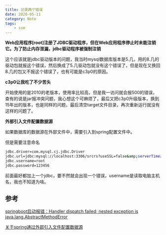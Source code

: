 ```yaml
---
title: 记录两个错误
date: 2020-05-11
category: Note
tags:
    - ssm
---
```


**Web应用程序[root]注册了JDBC驱动程序，但在Web应用程序停止时未能注销它。为了防止内存泄漏，jdbc驱动程序被强制注销**

这个应该就是jdbc驱动版本的问题，我当时mysql数据库版本是5.几，用的8.几的驱动包就报这个错误，然后换成了5.几驱动包就没有这个错误了，但是现在又换回8.几的包又不报这个错误了，也有可能是c3p0的原因。

**c3p0让我吃了不少苦头**

开始使用的是2010的老版本，使用率比较高，但是我一访问就会报500的错误，查有的说是jar报冲突问题，我心想这个可麻烦了，最后又把c3p0升级版本，换到15年出的版本，也是同样的问题，最后清空target文件目录，再次重新运行就没有这样的问题了。

**外部引入文件配置数据源**

如果数据库的数据源在外部文件中，需要引入到spring配置文件中。

但是需要注意命名

```sh
jdbc.driver=com.mysql.cj.jdbc.Driver
jdbc.url=jdbc:mysql://localhost:3306/srcrs?useSSL=false&amp;serverTimezone=UTC
jdbc.username=root
jdbc.password=123456
```

前面最好都加上一个jdbc，要不然就会出现一个错误，username是读取电脑主机名，我也不知道为啥。

## 参考

[springboot启动报错：Handler dispatch failed; nested exception is java.lang.AbstractMethodError](https://www.cnblogs.com/xysn/p/12720827.html)

[关于spring通过外部引入文件配置数据源](https://blog.csdn.net/qq_32448811/article/details/93385974)